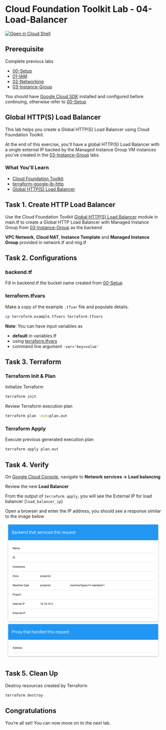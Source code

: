 
# Cloud Foundation Toolkit Lab - 04-Load-Balancer
[![Open in Cloud Shell](https://gstatic.com/cloudssh/images/open-btn.svg)](https://ssh.cloud.google.com/cloudshell/editor?cloudshell_git_repo=https%3A%2F%2Fgithub.com%2Fterraform-google-modules%2Fcloud-foundation-training&cloudshell_open_in_editor=main.tf&cloudshell_tutorial=README.md&cloudshell_working_dir=04-Load-Balancer)

## Prerequisite

Complete previous labs
* [00-Setup](https://github.com/terraform-google-modules/cloud-foundation-training/tree/master/00-Setup/README.md)
* [01-IAM](https://github.com/terraform-google-modules/cloud-foundation-training/tree/master/01-IAM/README.md)
* [02-Networking](https://github.com/terraform-google-modules/cloud-foundation-training/tree/master/02-Networking/README.md)
* [03-Instance-Group](https://github.com/terraform-google-modules/cloud-foundation-training/tree/master/03-Instance-Group/README.md)

You should have [Google Cloud SDK](https://cloud.google.com/sdk/docs/downloads-interactive) installed and configured before continuing, otherwise refer to [00-Setup](https://github.com/terraform-google-modules/cloud-foundation-training/tree/master/00-Setup/README.md)

## Global HTTP(S) Load Balancer

This lab helps you create a Global HTTP(S) Load Balancer using Cloud Foundation Toolkit.

At the end of this exercise, you'll have a global HTTP(S) Load Balancer with a single external IP backed by the Managed Instance Group VM instances you've created in the [03-Instance-Group](https://github.com/terraform-google-modules/cloud-foundation-training/tree/master/03-Instance-Group/README.md) labs.

### What You'll Learn

* [Cloud Foundation Toolkit](https://cloud.google.com/foundation-toolkit/)
* [terraform-google-lb-http](https://github.com/terraform-google-modules/terraform-google-lb-http)
* [Global HTTP(S) Load Balancer](https://cloud.google.com/load-balancing/docs/https)


## Task 1. Create HTTP Load Balancer

Use the Cloud Foundation Toolkit [Global HTTP(S) Load Balancer](https://github.com/terraform-google-modules/terraform-google-lb-http) module in main.tf to create a Global HTTP Load Balancer with Managed Instance Group from [03-Instance-Group](https://github.com/terraform-google-modules/cloud-foundation-training/tree/master/03-Instance-Group/README.md) as the backend

**VPC Network**, **Cloud NAT**, **Instance Template** and **Managed Instance Group** provided in network.tf and mig.tf

## Task 2. Configurations

### backend.tf

Fill in backend.tf the bucket name created from [00-Setup](https://github.com/terraform-google-modules/cloud-foundation-training/tree/master/00-Setup/README.md)

### terraform.tfvars

Make a copy of the example `.tfvar` file and populate details.
```bash
cp terraform.example.tfvars terraform.tfvars
```

**Note**: You can have input variables as

* **default** in variables.tf
* using [terraform.tfvars](https://www.terraform.io/docs/configuration/variables.html#variable-definitions-tfvars-files)
* command line argument `-var='key=value'`

## Task 3. Terraform

### Terraform Init & Plan
Initialize Terraform
```bash
terraform init
```

Review Terraform execution plan
```bash
terraform plan -out=plan.out
```

### Terraform Apply

Execute previous generated execution plan

```bash
terraform apply plan.out
```

## Task 4. Verify

On [Google Cloud Console](https://console.cloud.google.com/), navigate to **Network services -> Load balancing**

Review the new **Load Balancer**

From the output of `terraform apply`, you will see the External IP for load balancer (`load_balancer_ip`)

Open a browser and enter the IP address, you should see a response similar to the image below

![image](./images/response.png "Sample Response")

## Task 5. Clean Up

Destroy resources created by Terraform

```bash
terraform destroy
```

## Congratulations

<walkthrough-conclusion-trophy></walkthrough-conclusion-trophy>

You’re all set! You can now move on to the next lab.
